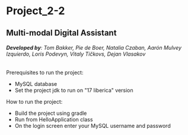 # Project_2-2
## Multi-modal Digital Assistant
###### ***Developed by***: Tom Bakker, Pie de Boer, Natalia Czaban, Aarón Mulvey Izquierdo, Loris Podevyn, Vitaly Tičkovs, Dejan Vlasakov

Prerequisites to run the project:
- MySQL database
- Set the project jdk to run on "17 liberica" version

How to run the project: 
- Build the project using gradle
- Run from HelloApplication class
- On the login screen enter your MySQL username and password

